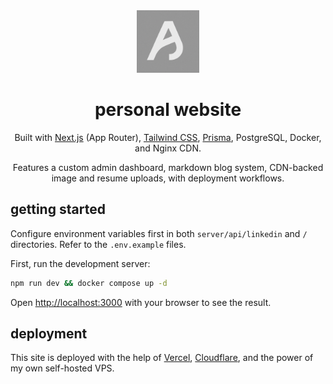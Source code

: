 <div align="center">
    <img alt="Logo" src="public/logo.png" width="100" />
</div>
<h1 align="center">
    personal website
</h1>
<p align="center">
    Built with <a href="https://nextjs.org/">Next.js</a> (App Router), <a href="https://tailwindcss.com/">Tailwind CSS</a>, <a href="https://www.prisma.io/">Prisma</a>, PostgreSQL, Docker, and Nginx CDN.
</p>
<p align="center">
    Features a custom admin dashboard, markdown blog system, CDN-backed image and resume uploads, with deployment workflows.
</p>

## getting started

Configure environment variables first in both `server/api/linkedin` and `/` directories. Refer to the `.env.example` files.

First, run the development server:

```bash
npm run dev && docker compose up -d
```

Open [http://localhost:3000](http://localhost:3000) with your browser to see the result.

## deployment

This site is deployed with the help of <a href="https://vercel.com/">Vercel</a>, <a href="https://www.cloudflare.com/">Cloudflare</a>, and the power of my own self-hosted VPS.
